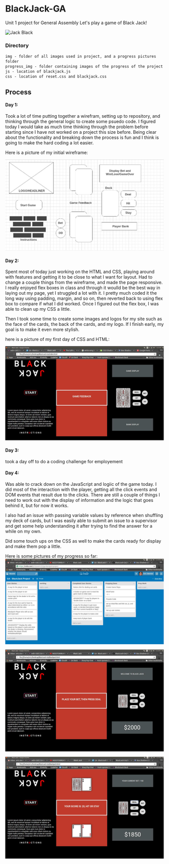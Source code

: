 # BlackJack-GA
Unit 1 project for General Assembly
Let's play a game of Black Jack!

![Jack Black](http://images.contentful.com/7h71s48744nc/2vCFR1BdgQssmCU8UiUuiA/ba01b416a2c9a7cce6ee9f6e78485f50/school-of-rock.jpg)

### Directory
```
img - folder of all images used in project, and a progress pictures folder
progress_img - folder containing images of the progress of the project
js - location of blackjack.js
css - location of reset.css and blackjack.css
```

## Process
#### Day 1: 
Took a lot of time putting together a wirefram, setting up to repository, and thinking through the general logic to create some psuedo code. I figured today I would take as much time thinking through the problem before starting since I have not worked on a project this size before. Being clear about the functionality and breaking down the process is fun and I think is going to make the hard coding a lot easier.

Here is a picture of my initial wireframe:

![HTML/CSS](img/progress/blackjack_wireframe.jpeg)

#### Day 2: 
Spent most of today just working on the HTML and CSS, playing around with features and getting it to be close to what I want for layout. Had to change a couple things from the wireframe, and made the page responsive. I really enjoyed flex boxes in class and through it woulld be the best way in laying out my page, yet I struggled a lot with it. I pretty much coded it the long way using padding, margin, and so on, then reverted back to using flex box to compare if what I did worked. Once I figured out the flex box, I was able to clean up my CSS a little.

Then I took some time to create some images and logos for my site such as the face of the cards, the back of the cards, and my logo. If I finish early, my goal is to make it even more stylish.

here is a picture of my first day of CSS and HTML:

![HTML/CSS](img/progress/after-full-day-of-html-css.jpeg)

#### Day 3:
took a day off to do a coding challenge for employement

#### Day 4:
Was able to crack down on the JavaScript and logiic of the game today. I did most of the interaction with the player, getting all the click events and DOM events that result due to the clicks. There are still a couple of things I need to work out with the display of information and the logic that goes behind it, but for now it works.

I also had an issue with passing variable values by reference when shuffling my deck of cards, but I was easily able to submit an issue to a supervisor and get some help understanding it after trying to find the answer for a while on my own.

Did some touch ups on the CSS as well to make the cards ready for display and make them pop a little.

Here is some pictures of my progress so far:
![Trello](img/progress/Trello-Progress-day4.jpeg)

![Start Game Features](img/progress/game-start-features.jpeg)

![some initial gameplay features](img/progress/initial-gameplay-features.jpeg)



